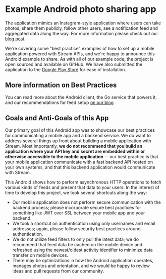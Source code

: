 # Example Android photo sharing app

The application mimics an Instagram-style application where users can take photos, share them publicly,
follow other users, see a notification feed and aggregated data along the way. For more information
please check out our [blog post](https://getstream.io/blog/android-example-photo-sharing-app/).

We're covering some "best practice" examples of how to set up a mobile application powered with Stream
APIs, and we're happy to announce this Android example to share. As with all of our example code,
the project is open sourced and available on GitHub. We have also submitted the application to the
[Google Play Store](https://play.google.com/store/apps/details?id=io.getstream.example) for ease of installation.

## More information on Best Practices

You can read more about the Android client, the Go service that powers it, and our recommendations
for feed setup [on our blog](http://blog.getstream.io/category/best-practices/)

## Goals and Anti-Goals of this App

Our primary goal of this Android app was to showcase our best practices for communicating a mobile
app and a backend service. We do want to address several things up front about building a mobile
application with Stream. Most importantly, **we do not recommend that you build an application where
your API key and secret are embedded within or otherwise accessible to the mobile application** --
our best practice is that your mobile application communicate with a fast backend API hosted on your
own systems, and that this backend application would communicate with Stream.

This Android shows how to perform asynchronous HTTP operations to fetch various kinds of feeds and
present that data to your users. In the interest of time to develop this project, we took several
shortcuts along the way:
- Our mobile application does not perform secure communication with the backend process; please
incorporate secure best practices for something like JWT over SSL between your mobile app and your
backend.
- We took a shortcut on authentication using only usernames and email addresses; again, please
follow security best practices around authentication.
- We do not utilize feed filters to only pull the latest data; we do recommend that feed data be
cached on the mobile device and refreshed using the newest/oldest activity identifier to minimize
data transfer on mobile devices.
- There may be optimizations in how the Android application operates, manages photos and
orientation, and we would be happy to review ideas and pull requests from our community.
